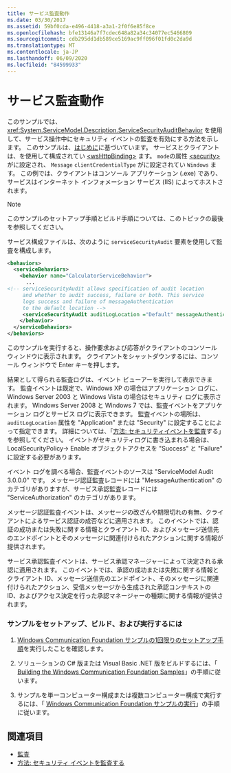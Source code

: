```yaml
---
title: サービス監査動作
ms.date: 03/30/2017
ms.assetid: 59bf0cda-e496-4418-a3a1-2f0f6e85f8ce
ms.openlocfilehash: bfe13146a7f7cdec648a82a34c34077ec5466809
ms.sourcegitcommit: cdb295dd1db589ce5169ac9ff096f01fd0c2da9d
ms.translationtype: MT
ms.contentlocale: ja-JP
ms.lasthandoff: 06/09/2020
ms.locfileid: "84599933"
---
```

# <a name="service-auditing-behavior"></a>サービス監査動作
このサンプルでは、<xref:System.ServiceModel.Description.ServiceSecurityAuditBehavior> を使用して、サービス操作中にセキュリティ イベントの監査を有効にする方法を示します。 このサンプルは、[はじめに](getting-started-sample.md)に基づいています。 サービスとクライアントは、を使用して構成されてい [\<wsHttpBinding>](../../configure-apps/file-schema/wcf/wshttpbinding.md) ます。 `mode`の属性 [\<security>](../../configure-apps/file-schema/wcf/security-of-custombinding.md) がに設定され、 `Message` `clientCredentialType` がに設定されてい `Windows` ます。 この例では、クライアントはコンソール アプリケーション (.exe) であり、サービスはインターネット インフォメーション サービス (IIS) によってホストされます。  
  
> [!NOTE]
> このサンプルのセットアップ手順とビルド手順については、このトピックの最後を参照してください。  
  
 サービス構成ファイルは、次のように `serviceSecurityAudit` 要素を使用して監査を構成します。  
  
```xml  
<behaviors>  
  <serviceBehaviors>  
    <behavior name="CalculatorServiceBehavior">  
      ...  
<!-- serviceSecurityAudit allows specification of audit location   
     and whether to audit success, failure or both. This service   
     logs success and failure of messageAuthentication   
     to the default location -->  
     <serviceSecurityAudit auditLogLocation ="Default" messageAuthenticationAuditLevel = "SuccessOrFailure" />  
    </behavior>  
  </serviceBehaviors>  
</behaviors>  
```  
  
 このサンプルを実行すると、操作要求および応答がクライアントのコンソール ウィンドウに表示されます。 クライアントをシャットダウンするには、コンソール ウィンドウで Enter キーを押します。  
  
 結果として得られる監査ログは、イベント ビューアーを実行して表示できます。 監査イベントは既定で、Windows XP の場合はアプリケーション ログに、Windows Server 2003 と Windows Vista の場合はセキュリティ ログに表示されます。 Windows Server 2008 と Windows 7 では、監査イベントをアプリケーション ログとサービス ログに表示できます。 監査イベントの場所は、 `auditLogLocation` 属性を "Application" または "Security" に設定することによって指定できます。 詳細については、「[方法: セキュリティイベントを監査](../feature-details/how-to-audit-wcf-security-events.md)する」を参照してください。 イベントがセキュリティログに書き込まれる場合は、LocalSecurityPolicy-> Enable オブジェクトアクセスを "Success" と "Failure" に設定する必要があります。  
  
 イベント ログを調べる場合、監査イベントのソースは "ServiceModel Audit 3.0.0.0" です。 メッセージ認証監査レコードには "MessageAuthentication" のカテゴリがありますが、サービス承認監査レコードには "ServiceAuthorization" のカテゴリがあります。  
  
 メッセージ認証監査イベントは、メッセージの改ざんや期限切れの有無、クライアントによるサービス認証の成否などに適用されます。 このイベントでは、認証の成功または失敗に関する情報とクライアント ID、およびメッセージ送信先のエンドポイントとそのメッセージに関連付けられたアクションに関する情報が提供されます。  
  
 サービス承認監査イベントは、サービス承認マネージャーによって決定される承認に適用されます。 このイベントでは、承認の成功または失敗に関する情報とクライアント ID、メッセージ送信先のエンドポイント、そのメッセージに関連付けられたアクション、受信メッセージから生成された承認コンテキストの ID、およびアクセス決定を行った承認マネージャーの種類に関する情報が提供されます。  
  
### <a name="to-set-up-build-and-run-the-sample"></a>サンプルをセットアップ、ビルド、および実行するには  
  
1. [Windows Communication Foundation サンプルの1回限りのセットアップ手順](one-time-setup-procedure-for-the-wcf-samples.md)を実行したことを確認します。  
  
2. ソリューションの C# 版または Visual Basic .NET 版をビルドするには、「 [Building the Windows Communication Foundation Samples](building-the-samples.md)」の手順に従います。  
  
3. サンプルを単一コンピューター構成または複数コンピューター構成で実行するには、「 [Windows Communication Foundation サンプルの実行](running-the-samples.md)」の手順に従います。  
  
## <a name="see-also"></a>関連項目

- [監査](../feature-details/auditing-security-events.md)
- [方法: セキュリティ イベントを監査する](../feature-details/how-to-audit-wcf-security-events.md)
